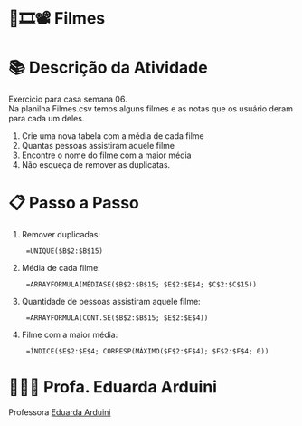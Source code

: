 # 🎥🎞️📽️ Filmes

# 📚 Descrição da Atividade
Exercicio para casa semana 06.\
Na planilha Filmes.csv temos alguns filmes e as notas que os usuário deram para cada um deles.

1. Crie uma nova tabela com a média de cada filme
2. Quantas pessoas assistiram aquele filme
3. Encontre o nome do filme com a maior média
4. Não esqueça de remover as duplicatas.


# 📋 Passo a Passo
1. Remover duplicadas:
   
        =UNIQUE($B$2:$B$15)

3. Média de cada filme:
   
        =ARRAYFORMULA(MÉDIASE($B$2:$B$15; $E$2:$E$4; $C$2:$C$15))

5. Quantidade de pessoas assistiram aquele filme:
   
        =ARRAYFORMULA(CONT.SE($B$2:$B$15; $E$2:$E$4))

7. Filme com a maior média:
   
        =ÍNDICE($E$2:$E$4; CORRESP(MÁXIMO($F$2:$F$4); $F$2:$F$4; 0))


# 👩🏻‍🏫 Profa. Eduarda Arduini
Professora [Eduarda Arduini](https://github.com/arduini-eduarda)
